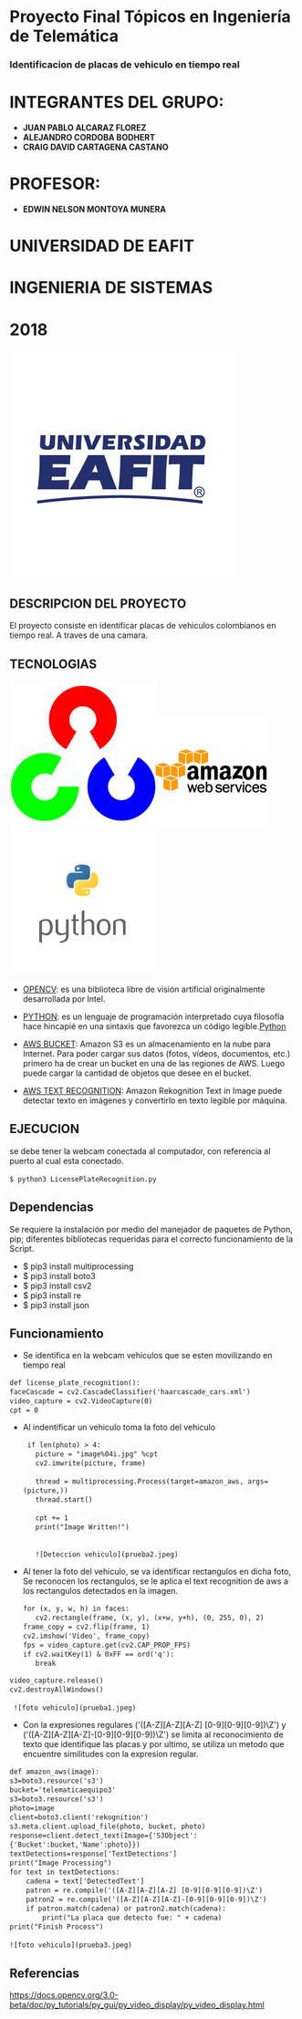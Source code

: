 # Proyecto Final Tópicos en Ingeniería de Telemática 
   ### Identificacion de placas de vehiculo en tiempo real
  
  # INTEGRANTES DEL GRUPO:
- **JUAN PABLO ALCARAZ FLOREZ**
- **ALEJANDRO CORDOBA BODHERT**
- **CRAIG DAVID CARTAGENA CASTANO**

# PROFESOR:
- **EDWIN NELSON MONTOYA MUNERA**



# UNIVERSIDAD DE EAFIT

# INGENIERIA DE SISTEMAS

# 2018

![Eafit Logo](eafit.png)



  ## DESCRIPCION DEL PROYECTO
  
  El proyecto consiste en identificar placas de vehiculos colombianos en tiempo real. A traves de una camara.

  ## TECNOLOGIAS
  
  ![opencv](opencvicono.png)![aws](aws.png)![python](pythonicono.png)

   - [OPENCV](https://opencv.org/): es una biblioteca libre de visión artificial originalmente desarrollada por Intel. 
   
   - [PYTHON](https://www.python.org/): es un lenguaje de programación interpretado cuya filosofía hace hincapié en una sintaxis que favorezca un código legible.[Python](https://www.python.org/)
   
   - [AWS BUCKET](https://docs.aws.amazon.com/es_es/AmazonS3/latest/dev/UsingBucket.html): Amazon S3 es un almacenamiento en la nube para Internet. Para poder cargar sus datos (fotos, vídeos, documentos, etc.) primero ha de crear un bucket en una de las regiones de AWS. Luego puede cargar la cantidad de objetos que desee en el bucket.   
   
   - [AWS TEXT RECOGNITION](https://docs.aws.amazon.com/rekognition/latest/dg/text-detection.html): Amazon Rekognition Text in Image puede detectar texto en imágenes y convertirlo en texto legible por máquina. 
   
   ## EJECUCION
   
   se debe tener la webcam conectada al computador, con referencia al puerto al cual esta conectado.
   

  ``` $ python3 LicensePlateRecognition.py  ```


   ## Dependencias

   Se requiere la instalación por medio del manejador de paquetes de Python, pip; diferentes bibliotecas requeridas para el correcto funcionamiento de la Script.
   
   - $ pip3 install multiprocessing
   - $ pip3 install boto3
   - $ pip3 install csv2
   - $ pip3 install re
   - $ pip3 install json

   ## Funcionamiento
   
   - Se identifica en la webcam vehiculos que se esten movilizando en tiempo real
   
    def license_plate_recognition():
    faceCascade = cv2.CascadeClassifier('haarcascade_cars.xml')
    video_capture = cv2.VideoCapture(0)
    cpt = 0
    
   - Al indentificar un vehiculo toma la foto del vehiculo
   
          if len(photo) > 4:
            picture = "image%04i.jpg" %cpt
            cv2.imwrite(picture, frame)
            
            thread = multiprocessing.Process(target=amazon_aws, args=(picture,))
            thread.start()
            
            cpt += 1
            print("Image Written!")
            
            
            ![Deteccion vehiculo](prueba2.jpeg)
            
            
   - Al tener la foto del vehiculo, se va identificar rectangulos en dicha foto, Se reconocen los rectangulos, se le aplica el text recognition de aws a los rectangulos detectados en la imagen.
   
         for (x, y, w, h) in faces:
            cv2.rectangle(frame, (x, y), (x+w, y+h), (0, 255, 0), 2)
         frame_copy = cv2.flip(frame, 1)
         cv2.imshow('Video', frame_copy)
         fps = video_capture.get(cv2.CAP_PROP_FPS)
         if cv2.waitKey(1) & 0xFF == ord('q'):
            break
    video_capture.release()
    cv2.destroyAllWindows() 
    
     ![foto vehiculo](prueba1.jpeg)
 
   - Con la expresiones regulares ('([A-Z][A-Z][A-Z] [0-9][0-9][0-9])\Z') y ('([A-Z][A-Z][A-Z]-[0-9][0-9][0-9])\Z') se limita al reconocimiento de texto que identifique las placas y por ultimo, se utiliza un metodo que encuentre similitudes con la expresion regular.
   
    def amazon_aws(image):
    s3=boto3.resource('s3')
    bucket='telematicaequipo3'
    s3=boto3.resource('s3')
    photo=image
    client=boto3.client('rekognition')
    s3.meta.client.upload_file(photo, bucket, photo)
    response=client.detect_text(Image={'S3Object':{'Bucket':bucket,'Name':photo}})
    textDetections=response['TextDetections']
    print("Image Processing")
    for text in textDetections:
        cadena = text['DetectedText']
        patron = re.compile('([A-Z][A-Z][A-Z] [0-9][0-9][0-9])\Z')
        patron2 = re.compile('([A-Z][A-Z][A-Z]-[0-9][0-9][0-9])\Z')
        if patron.match(cadena) or patron2.match(cadena):
            print("La placa que detecto fue: " + cadena)
    print("Finish Process") 
    
    ![foto vehiculo](prueba3.jpeg)
  
   
## Referencias

https://docs.opencv.org/3.0-beta/doc/py_tutorials/py_gui/py_video_display/py_video_display.html
